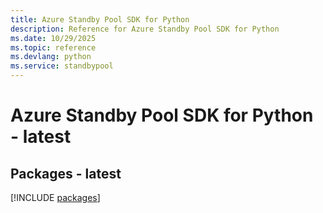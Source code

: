 ```yaml
---
title: Azure Standby Pool SDK for Python
description: Reference for Azure Standby Pool SDK for Python
ms.date: 10/29/2025
ms.topic: reference
ms.devlang: python
ms.service: standbypool
---
```

# Azure Standby Pool SDK for Python - latest
## Packages - latest
[!INCLUDE [packages](standby-pool-index.md)]